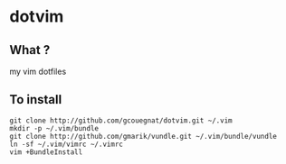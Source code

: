 dotvim
======

What ?
------

my vim dotfiles

To install
----------

    git clone http://github.com/gcouegnat/dotvim.git ~/.vim
    mkdir -p ~/.vim/bundle
    git clone http://github.com/gmarik/vundle.git ~/.vim/bundle/vundle
    ln -sf ~/.vim/vimrc ~/.vimrc
    vim +BundleInstall
